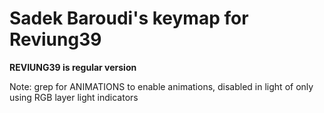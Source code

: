 # Sadek Baroudi's keymap for Reviung39

__REVIUNG39 is regular version__  

Note: grep for ANIMATIONS to enable animations, disabled in light of only using RGB layer light indicators
